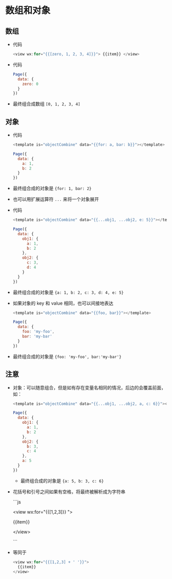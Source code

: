 # 数组和对象

## 数组

  - 代码

    ```js
    <view wx:for="{{[zero, 1, 2, 3, 4]}}"> {{item}} </view>
    ```

  - 代码

    ```js
    Page({
      data: {
        zero: 0
      }
    })
    ```

  - 最终组合成数组 `[0, 1, 2, 3, 4]`

## 对象

  - 代码

    ```js
    <template is="objectCombine" data="{{for: a, bar: b}}"></template>
    ```

    ```js
    Page({
      data: {
        a: 1,
        b: 2
      }
    })
    ```

  - 最终组合成的对象是 `{for: 1, bar: 2}`

  - 也可以用扩展运算符 `...` 来将一个对象展开

  - 代码

    ```js
    <template is="objectCombine" data="{{...obj1, ...obj2, e: 5}}"></template>
    ```

    ```js
    Page({
      data: {
        obj1: {
          a: 1,
          b: 2
        },
        obj2: {
          c: 3,
          d: 4
        }
      }
    })
    ```

  - 最终组合成的对象是 `{a: 1, b: 2, c: 3, d: 4, e: 5}`

  - 如果对象的 key 和 value 相同，也可以间接地表达

    ```js
    <template is="objectCombine" data="{{foo, bar}}"></template>
    ```

    ```js
    Page({
      data: {
        foo: 'my-foo',
        bar: 'my-bar'
      }
    })
    ```

  - 最终组合成的对象是 `{foo: 'my-foo', bar:'my-bar'}`

## 注意

  - 对象：可以随意组合，但是如有存在变量名相同的情况，后边的会覆盖前面，如：

    ```js
    <template is="objectCombine" data="{{...obj1, ...obj2, a, c: 6}}"></template>
    ```

    ```js
    Page({
      data: {
        obj1: {
          a: 1,
          b: 2
        },
        obj2: {
          b: 3,
          c: 4
        },
        a: 5
      }
    })
    ```

      - 最终组合成的对象是 `{a: 5, b: 3, c: 6}`

  - 花括号和引号之间如果有空格，将最终被解析成为字符串

    \`\`\`js

    \<view wx:for="{{\[1,2,3]}} ">

    {{item}}

    \</view>

    \`\`\`

  - 等同于

    ```js
    <view wx:for="{{[1,2,3] + ' '}}">
      {{item}}
    </view>
    ```
